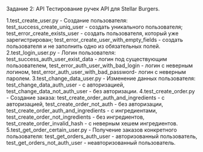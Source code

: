 Задание 2: API
Тестирование ручек API для Stellar Burgers.

1.test_create_user.py - Создание пользователя:
    test_success_create_uniq_user - создать уникального пользователя;
    test_error_create_exists_user - создать пользователя, который уже зарегистрирован;
    test_error_create_user_with_empty_fields - создать пользователя и не заполнить одно из обязательных полей.
2.test_login_user.py - Логин пользователя:
    test_success_auth_user_exist_data - логин под существующим пользователем,
    test_error_auth_user_with_bad_login - логин с неверным логином,
    test_error_auth_user_with_bad_password- логин с неверным паролем.
3.test_change_data_user.py - Изменение данных пользователя:
    test_change_data_auth_user - с авторизацией,
    test_change_data_not_auth_user - без авторизации.
4.test_create_order.py - Создание заказа:
    test_create_order_auth_and_ingredients - с авторизацией,
    test_create_order_not_auth - без авторизации,
    test_create_order_auth_and_ingredients - с ингредиентами,
    test_create_order_not_ingredients - без ингредиентов,
    test_create_order_invalid_hash - с неверным хешем ингредиентов.
5.test_get_order_certain_user.py - Получение заказов конкретного пользователя:
    test_get_orders_auth_user - авторизованный пользователь,
    test_get_orders_not_auth_user - неавторизованный пользователь.